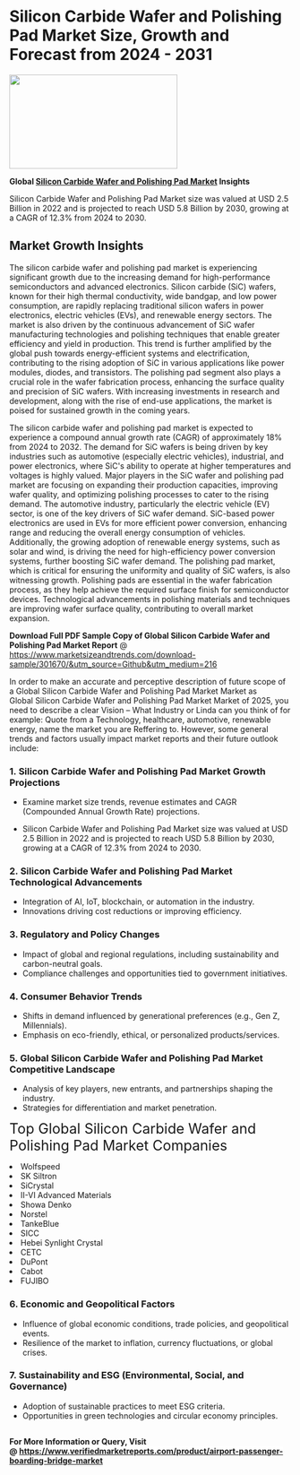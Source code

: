 <H1>Silicon Carbide Wafer and Polishing Pad Market Size, Growth and Forecast from 2024 - 2031</H1><img class="aligncenter size-medium wp-image-584254" src="https://thirdeyenews.in/wp-content/uploads/2024/09/Global-Market-Research-300x168.jpeg" alt="" width="300" height="168" /><p><strong>Global&nbsp;<a href="https://www.marketsizeandtrends.com/download-sample/301670/&amp;utm_source=Github&utm_medium=216">Silicon Carbide Wafer and Polishing Pad Market</a> Insights</strong></p><p>Silicon Carbide Wafer and Polishing Pad Market size was valued at USD 2.5 Billion in 2022 and is projected to reach USD 5.8 Billion by 2030, growing at a CAGR of 12.3% from 2024 to 2030.</p><p><h2>Market Growth Insights</h2> <p>The silicon carbide wafer and polishing pad market is experiencing significant growth due to the increasing demand for high-performance semiconductors and advanced electronics. Silicon carbide (SiC) wafers, known for their high thermal conductivity, wide bandgap, and low power consumption, are rapidly replacing traditional silicon wafers in power electronics, electric vehicles (EVs), and renewable energy sectors. The market is also driven by the continuous advancement of SiC wafer manufacturing technologies and polishing techniques that enable greater efficiency and yield in production. This trend is further amplified by the global push towards energy-efficient systems and electrification, contributing to the rising adoption of SiC in various applications like power modules, diodes, and transistors. The polishing pad segment also plays a crucial role in the wafer fabrication process, enhancing the surface quality and precision of SiC wafers. With increasing investments in research and development, along with the rise of end-use applications, the market is poised for sustained growth in the coming years.</p> <p><strong><a href="#"></a></strong></p> <p>The silicon carbide wafer and polishing pad market is expected to experience a compound annual growth rate (CAGR) of approximately 18% from 2024 to 2032. The demand for SiC wafers is being driven by key industries such as automotive (especially electric vehicles), industrial, and power electronics, where SiC's ability to operate at higher temperatures and voltages is highly valued. Major players in the SiC wafer and polishing pad market are focusing on expanding their production capacities, improving wafer quality, and optimizing polishing processes to cater to the rising demand. The automotive industry, particularly the electric vehicle (EV) sector, is one of the key drivers of SiC wafer demand. SiC-based power electronics are used in EVs for more efficient power conversion, enhancing range and reducing the overall energy consumption of vehicles. Additionally, the growing adoption of renewable energy systems, such as solar and wind, is driving the need for high-efficiency power conversion systems, further boosting SiC wafer demand. The polishing pad market, which is critical for ensuring the uniformity and quality of SiC wafers, is also witnessing growth. Polishing pads are essential in the wafer fabrication process, as they help achieve the required surface finish for semiconductor devices. Technological advancements in polishing materials and techniques are improving wafer surface quality, contributing to overall market expansion. </p><p><span class=""><strong>Download Full PDF Sample Copy of Global Silicon Carbide Wafer and Polishing Pad Market Report</strong> @ <a href="https://www.marketsizeandtrends.com/download-sample/301670/&amp;utm_source=Github&utm_medium=216" target="_blank">https://www.marketsizeandtrends.com/download-sample/301670/&amp;utm_source=Github&utm_medium=216</a></span></p><p>In order to make an accurate and perceptive description of future scope of a Global&nbsp;Silicon Carbide Wafer and Polishing Pad Market Market as Global&nbsp;Silicon Carbide Wafer and Polishing Pad Market Market of 2025, you need to describe a clear Vision &ndash; What Industry or Linda can you think of for example: Quote from a Technology, healthcare, automotive, renewable energy, name the market you are Reffering to. However, some general trends and factors usually impact market reports and their future outlook include:</p><h3>1.&nbsp;<strong>Silicon Carbide Wafer and Polishing Pad Market Growth Projections</strong></h3><ul><li>Examine market size trends, revenue estimates and CAGR (Compounded Annual Growth Rate) projections.</li><li><p>Silicon Carbide Wafer and Polishing Pad Market size was valued at USD 2.5 Billion in 2022 and is projected to reach USD 5.8 Billion by 2030, growing at a CAGR of 12.3% from 2024 to 2030.</p></li></ul><h3>2.&nbsp;<strong>Silicon Carbide Wafer and Polishing Pad Market Technological Advancements</strong></h3><ul><li>Integration of AI, IoT, blockchain, or automation in the industry.</li><li>Innovations driving cost reductions or improving efficiency.</li></ul><h3>3.&nbsp;<strong>Regulatory and Policy Changes</strong></h3><ul><li>Impact of global and regional regulations, including sustainability and carbon-neutral goals.</li><li>Compliance challenges and opportunities tied to government initiatives.</li></ul><h3>4.&nbsp;<strong>Consumer Behavior Trends</strong></h3><ul><li>Shifts in demand influenced by generational preferences (e.g., Gen Z, Millennials).</li><li>Emphasis on eco-friendly, ethical, or personalized products/services.</li></ul><h3>5.&nbsp;<strong>Global Silicon Carbide Wafer and Polishing Pad Market Competitive Landscape</strong></h3><ul><li>Analysis of key players, new entrants, and partnerships shaping the industry.</li><li>Strategies for differentiation and market penetration.</li></ul><p data-pm-slice="1 1 []"><span style="color: inherit; font-family: inherit; font-size: 25px;">Top Global Silicon Carbide Wafer and Polishing Pad Market Companies</span></p><div class="" data-test-id=""><p><li>Wolfspeed</li><li> SK Siltron</li><li> SiCrystal</li><li> II-VI Advanced Materials</li><li> Showa Denko</li><li> Norstel</li><li> TankeBlue</li><li> SICC</li><li> Hebei Synlight Crystal</li><li> CETC</li><li> DuPont</li><li> Cabot</li><li> FUJIBO</li></p></div><h3>6.&nbsp;<strong>Economic and Geopolitical Factors</strong></h3><ul><li>Influence of global economic conditions, trade policies, and geopolitical events.</li><li>Resilience of the market to inflation, currency fluctuations, or global crises.</li></ul><h3>7.&nbsp;<strong>Sustainability and ESG (Environmental, Social, and Governance)</strong></h3><ul><li>Adoption of sustainable practices to meet ESG criteria.</li><li>Opportunities in green technologies and circular economy principles.</li></ul><h2><strong style="font-size: 14px;">For More Information or Query, Visit @&nbsp;</strong><a style="background-color: #ffffff; font-size: 14px;" href="https://www.marketsizeandtrends.com/report/silicon-carbide-wafer-and-polishing-pad-market/" target="_blank">https://www.verifiedmarketreports.com/product/airport-passenger-boarding-bridge-market</a></h2>
